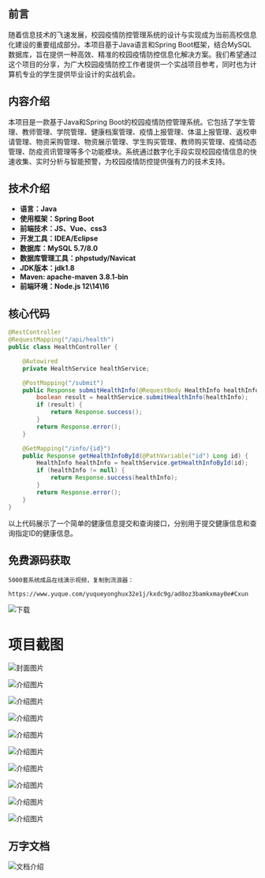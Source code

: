 ## 前言

随着信息技术的飞速发展，校园疫情防控管理系统的设计与实现成为当前高校信息化建设的重要组成部分。本项目基于Java语言和Spring Boot框架，结合MySQL数据库，旨在提供一种高效、精准的校园疫情防控信息化解决方案。我们希望通过这个项目的分享，为广大校园疫情防控工作者提供一个实战项目参考，同时也为计算机专业的学生提供毕业设计的实战机会。

## 内容介绍

本项目是一款基于Java和Spring Boot的校园疫情防控管理系统。它包括了学生管理、教师管理、学院管理、健康档案管理、疫情上报管理、体温上报管理、返校申请管理、物资采购管理、物资展示管理、学生购买管理、教师购买管理、疫情动态管理、防疫资讯管理等多个功能模块。系统通过数字化手段实现校园疫情信息的快速收集、实时分析与智能预警，为校园疫情防控提供强有力的技术支持。

## 技术介绍

- **语言：Java**
- **使用框架：Spring Boot**
- **前端技术：JS、Vue、css3**
- **开发工具：IDEA/Eclipse**
- **数据库：MySQL 5.7/8.0**
- **数据库管理工具：phpstudy/Navicat**
- **JDK版本：jdk1.8**
- **Maven: apache-maven 3.8.1-bin**
- **前端环境：Node.js 12\14\16**

## 核心代码

```java
@RestController
@RequestMapping("/api/health")
public class HealthController {

    @Autowired
    private HealthService healthService;

    @PostMapping("/submit")
    public Response submitHealthInfo(@RequestBody HealthInfo healthInfo) {
        boolean result = healthService.submitHealthInfo(healthInfo);
        if (result) {
            return Response.success();
        }
        return Response.error();
    }

    @GetMapping("/info/{id}")
    public Response getHealthInfoById(@PathVariable("id") Long id) {
        HealthInfo healthInfo = healthService.getHealthInfoById(id);
        if (healthInfo != null) {
            return Response.success(healthInfo);
        }
        return Response.error();
    }
}
```

以上代码展示了一个简单的健康信息提交和查询接口，分别用于提交健康信息和查询指定ID的健康信息。

## 免费源码获取

```
5000套系统成品在线演示视频，复制到流浪器： 
```
```
https://www.yuque.com/yuqueyonghux32e1j/kxdc9g/ad8oz3bamkxmay0e#Cxun
```
![下载](https://img12.360buyimg.com/ddimg/jfs/t1/339687/11/1349/28408/68ad865fF412d7877/adaa650483a100f2.jpg)

# 项目截图

![封面图片](https://img12.360buyimg.com/ddimg/jfs/t1/290371/10/22656/136186/689e9a7fF360557f7/1c3c71e38118158e.jpg)

![介绍图片](https://img11.360buyimg.com/ddimg/jfs/t1/328141/31/4647/71001/689e9a5dFa8c41fcd/f2456336dd6696f2.jpg)

![介绍图片](https://img12.360buyimg.com/ddimg/jfs/t1/309162/38/26746/35793/689e9a5dFab92677b/694530045fec8551.jpg)

![介绍图片](https://img13.360buyimg.com/ddimg/jfs/t1/318763/1/25242/28155/689e9a5eF888bbe7d/48ba4a587682ee05.jpg)

![介绍图片](https://img12.360buyimg.com/ddimg/jfs/t1/311538/15/26574/24042/689e9a5fFea2cf914/12fa1f38000282f7.jpg)

![介绍图片](https://img11.360buyimg.com/ddimg/jfs/t1/310932/2/26163/65288/689e9a5eFf13a09bc/f71ff5ddfd306733.jpg)

![介绍图片](https://img10.360buyimg.com/ddimg/jfs/t1/313779/12/26575/25537/689e9a60F3fe65d48/f742358eaf41fd54.jpg)

![介绍图片](https://img10.360buyimg.com/ddimg/jfs/t1/293771/23/23783/37344/689e9a60Fb2f3fe13/195441bdc4c28e56.jpg)

![介绍图片](https://img10.360buyimg.com/ddimg/jfs/t1/327887/6/4758/40680/689e9a61Fe2fe9b99/69b510633ec9e0e4.jpg)

![介绍图片](https://img11.360buyimg.com/ddimg/jfs/t1/319334/12/25488/66056/689e9a62Ff9297194/e89d172ef2d04dd4.jpg)


## 万字文档
![文档介绍](https://img14.360buyimg.com/ddimg/jfs/t1/338393/1/3576/156947/68b1ad0cF74dc525c/ff9cd6c574295685.jpg)
